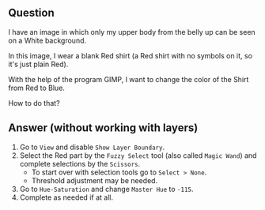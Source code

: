 ## Question

I have an image in which only my upper body from the belly up can be seen on a White background.

In this image, I wear a blank Red shirt (a Red shirt with no symbols on it, so it's just plain Red).

With the help of the program GIMP, I want to change the color of the Shirt from Red to Blue.

How to do that?

## Answer (without working with layers)

1. Go to `View` and disable `Show Layer Boundary`.
2. Select the Red part by the `Fuzzy Select` tool (also called `Magic Wand`) and complete selections by the `Scissors`.
	* To start over with selection tools go to `Select > None`.
 	* Threshold adjustment may be needed.
3. Go to `Hue-Saturation` and change `Master Hue` to `-115`.
4. Complete as needed if at all.
